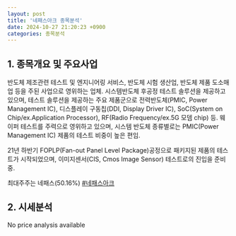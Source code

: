 ```yaml
---
layout: post
title: '네패스아크 종목분석'
date: 2024-10-27 21:20:23 +0900
categories: 종목분석
---
```


## 1. 종목개요 및 주요사업

반도체 제조관련 테스트 및 엔지니어링 서비스, 반도체 시험 생산업, 반도체 제품 도소매업 등을 주된 사업으로 영위하는 업체. 시스템반도체 후공정 테스트 솔루션을 제공하고 있으며, 테스트 솔루션을 제공하는 주요 제품군으로 전력반도체(PMIC, Power Management IC), 디스플레이 구동칩(DDI, Display Driver IC),  SoC(System on Chip/ex.Application Processor),  RF(Radio Frequency/ex.5G 모뎀 chip) 등. 웨이퍼 테스트를 주력으로 영위하고 있으며, 시스템 반도체 종류별로는 PMIC(Power Management IC) 제품의 테스트 비중이 높은 편임.

21년 하반기 FOPLP(Fan-out Panel Level Package)공정으로 패키지된 제품의 테스트가 시작되었으며, 이미지센서(CIS, Cmos Image Sensor) 테스트로의 진입을 준비중.

최대주주는 네패스(50.16%)
[#네패스아크](#)

## 2. 시세분석

No price analysis available
